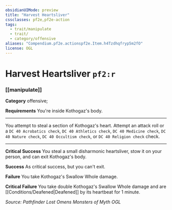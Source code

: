 ```yaml
---
obsidianUIMode: preview
title: "Harvest Heartsliver"
cssclasses: pf2e,pf2e-action
tags:
  - trait/manipulate
  - trait/
  - category/offensive
aliases: "Compendium.pf2e.actionspf2e.Item.h4Tzdhqfryp5m2fO"
license: OGL
---
```

# Harvest Heartsliver `pf2:r`

### [[manipulate]]

**Category** offensive; 




**Requirements** You're inside Kothogaz's body.

* * *

You attempt to steal a section of Kothogaz's heart. Attempt an attack roll or a `DC 40 Acrobatics check`, `DC 40 Athletics check`, `DC 40 Medicine check`, `DC 40 Nature check`, `DC 40 Occultism check`, or `DC 40 Religion check` check.

* * *

**Critical Success** You steal a small disharmonic heartsliver, stow it on your person, and can exit Kothogaz's body.

**Success** As critical success, but you can't exit.

**Failure** You take Kothogaz's Swallow Whole damage.

**Critical Failure** You take double Kothogaz's Swallow Whole damage and are [[Conditions/Deafened|Deafened]] by its heartbeat for 1 minute.

*Source: Pathfinder Lost Omens Monsters of Myth*
*OGL*